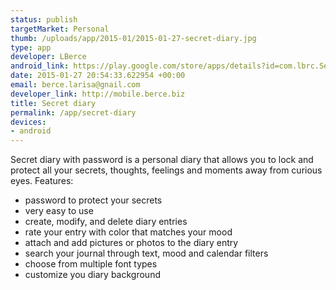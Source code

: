 ```yaml
--- 
status: publish
targetMarket: Personal
thumb: /uploads/app/2015-01/2015-01-27-secret-diary.jpg
type: app
developer: LBerce
android_link: https://play.google.com/store/apps/details?id=com.lbrc.SecretDiaryWithPassword
date: 2015-01-27 20:54:33.622954 +00:00
email: berce.larisa@gnail.com
developer_link: http://mobile.berce.biz
title: Secret diary
permalink: /app/secret-diary
devices: 
- android
---
```


Secret diary with password is a personal diary that allows you to lock and protect all your secrets, thoughts, feelings and moments away from curious eyes.
Features:
- password to protect your secrets
- very easy to use
- create, modify, and delete diary entries
- rate your entry with color that matches your mood
- attach and add pictures or photos to the diary entry
- search your journal through text, mood and calendar filters
- choose from multiple font types
- customize you diary background 
